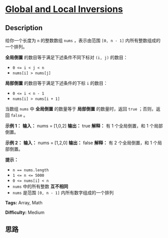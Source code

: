 # [Global and Local Inversions][title]

## Description

给你一个长度为 `n` 的整数数组 `nums` ，表示由范围 `[0, n - 1]` 内所有整数组成的一个排列。

**全局倒置** 的数目等于满足下述条件不同下标对 `(i, j)` 的数目：

  * `0 <= i < j < n`
  * `nums[i] > nums[j]`

**局部倒置** 的数目等于满足下述条件的下标 `i` 的数目：

  * `0 <= i < n - 1`
  * `nums[i] > nums[i + 1]`

当数组 `nums` 中 **全局倒置** 的数量等于 **局部倒置** 的数量时，返回 `true` ；否则，返回 `false` 。

**示例 1：**
            **输入：** nums = [1,0,2]    **输出：** true    **解释：** 有 1 个全局倒置，和 1 个局部倒置。    

**示例 2：**
            **输入：** nums = [1,2,0]    **输出：** false    **解释：** 有 2 个全局倒置，和 1 个局部倒置。    

**提示：**

  * `n == nums.length`
  * `1 <= n <= 5000`
  * `0 <= nums[i] < n`
  * `nums` 中的所有整数 **互不相同**
  * `nums` 是范围 `[0, n - 1]` 内所有数字组成的一个排列


**Tags:** Array, Math

**Difficulty:** Medium

## 思路

[title]: https://leetcode-cn.com/problems/global-and-local-inversions
